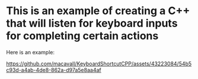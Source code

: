 # This is an example of creating a **C++** that will listen for keyboard inputs for completing certain actions

Here is an example:

https://github.com/macavall/KeyboardShortcutCPP/assets/43223084/54b5c93d-a4ab-4de8-862a-d97a5e8aa4af

